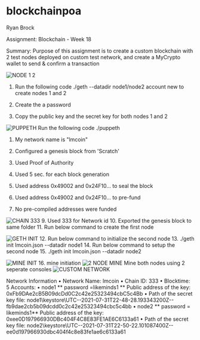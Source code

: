 # blockchainpoa
Ryan Brock

Assignment: Blockchain - Week 18

Summary: Purpose of this assignment is to create a custom blockchain with 2 test nodes deployed on custom test network, and create a MyCrypto wallet to send & confirm a transaction

![NODE 1 2](https://user-images.githubusercontent.com/80288388/128085633-30552234-397c-4cc5-a68f-e701c5006252.png)
1.	Run the following code ./geth --datadir node1/node2 account new to create nodes 1 and 2

2.	Create the a password

3.	Copy the public key and the secret key for both nodes 1 and 2 

![PUPPETH](https://user-images.githubusercontent.com/80288388/128086064-eb7a4887-28d7-48c4-be4d-89bfed76f46b.png)
Run the following code ./puppeth

1.	My network name is "lmcoin"

2.	Configured a genesis block from 'Scratch'

3.	Used Proof of Authority

4.	Used 5 sec. for each block generation

5.	Used address  0x49002 and  0x24F10... to seal the block

6.	Used address 0x49002 and  0x24F10... to pre-fund

7.	No pre-compiled addresses were funded

![CHAIN 333](https://user-images.githubusercontent.com/80288388/128086097-cad7167e-2072-41ad-984a-cac7d7fd61f7.png)
9.	Used 333 for Network id
10.	Exported the genesis block to same folder
11.	Run below command to create the first node

![GETH INIT](https://user-images.githubusercontent.com/80288388/128086123-838fbe0f-5162-4ffa-b784-b46cd313e754.png)
12.	Run below command to initialize the second node
13.	./geth init lmcoin.json --datadir node1
14.	Run below command to setup the second node
15.	./geth init lmcoin.json --datadir node2

![MINE INIT](https://user-images.githubusercontent.com/80288388/128086150-dc50cd55-cf0b-41bd-bd7d-9001f3e0db82.png)
16. mine initiation 
![2 NODE MINE](https://user-images.githubusercontent.com/80288388/128086174-d5566f9b-8a78-4747-963f-44ea016fa039.png)
Mine both nodes using 2 seperate consoles
![CUSTOM NETWORK](https://user-images.githubusercontent.com/80288388/128086183-3390d259-418d-4125-8903-cf1c2d327377.png)

Network Information
•	Network Name: lmcoin
•	Chain ID: 333
•	Blocktime: 5
Accounts:
•	node1 ** password =likeminds1 ** Public address of the key:   0xFb9DAe2cB5B09dcDd0C2c42e25323494cbC5c4Bb
•	Path of the secret key file: node1\keystore\UTC--2021-07-31T22-48-28.193343200Z--fb9dae2cb5b09dcdd0c2c42e25323494cbc5c4bb
•	node2 ** password = likeminds1** Public address of the key:   0xee0D197966930DBc404F4C8E83FE1AE6C6133a61
•	Path of the secret key file: node2\keystore\UTC--2021-07-31T22-50-22.101087400Z--ee0d197966930dbc404f4c8e83fe1ae6c6133a61

